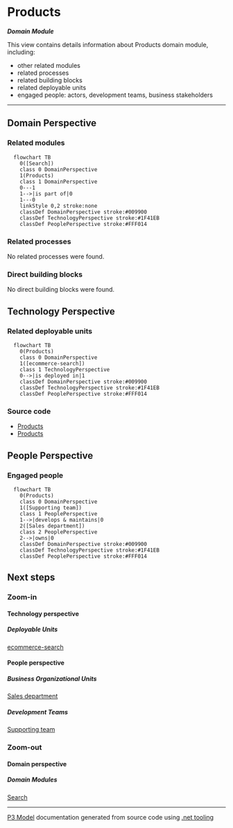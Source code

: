 ﻿
# Products

***Domain Module***  

This view contains details information about Products domain module, including:
- other related modules
- related processes
- related building blocks
- related deployable units
- engaged people: actors, development teams, business stakeholders  

---



## Domain Perspective


### Related modules

```mermaid
  flowchart TB
    0([Search])
    class 0 DomainPerspective
    1(Products)
    class 1 DomainPerspective
    0---1
    1-->|is part of|0
    1---0
    linkStyle 0,2 stroke:none
    classDef DomainPerspective stroke:#009900
    classDef TechnologyPerspective stroke:#1F41EB
    classDef PeoplePerspective stroke:#FFF014
```

### Related processes

No related processes were found.  

### Direct building blocks

No direct building blocks were found.  

## Technology Perspective


### Related deployable units

```mermaid
  flowchart TB
    0(Products)
    class 0 DomainPerspective
    1([ecommerce-search])
    class 1 TechnologyPerspective
    0-->|is deployed in|1
    classDef DomainPerspective stroke:#009900
    classDef TechnologyPerspective stroke:#1F41EB
    classDef PeoplePerspective stroke:#FFF014
```

### Source code

- [Products](../../../../../../../Sources/Search/Search.Api/Products)
- [Products](../../../../../../../Sources/Search/Search.Infrastructure/Products)

## People Perspective


### Engaged people

```mermaid
  flowchart TB
    0(Products)
    class 0 DomainPerspective
    1([Supporting team])
    class 1 PeoplePerspective
    1-->|develops & maintains|0
    2([Sales department])
    class 2 PeoplePerspective
    2-->|owns|0
    classDef DomainPerspective stroke:#009900
    classDef TechnologyPerspective stroke:#1F41EB
    classDef PeoplePerspective stroke:#FFF014
```

## Next steps


### Zoom-in


#### Technology perspective


##### Deployable Units

[ecommerce-search](../../../../Technology/DeployableUnits/EcommerceSearch.md)  

#### People perspective


##### Business Organizational Units

[Sales department](../../../../People/BusinessOrganizationalUnits/SalesDepartment.md)  

##### Development Teams

[Supporting team](../../../../People/DevelopmentTeams/SupportingTeam.md)  

### Zoom-out


#### Domain perspective


##### Domain Modules

[Search](../Search.md)  

---

[P3 Model](https://github.com/P3-model/P3-model) documentation generated from source code using [.net tooling](https://github.com/P3-model/P3-model-dotnet)